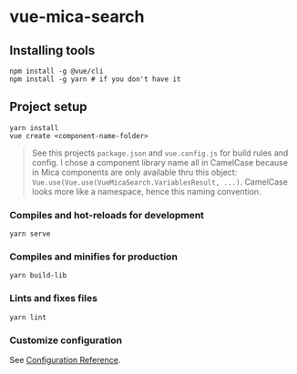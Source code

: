# vue-mica-search

## Installing tools
```
npm install -g @vue/cli
npm install -g yarn # if you don't have it
```

## Project setup
```
yarn install
vue create <component-name-folder>
```

> See this projects `package.json` and `vue.config.js` for build rules and config. I chose a component library name all in CamelCase because in Mica components are only available thru this object: `Vue.use(Vue.use(VueMicaSearch.VariablesResult, ...)`. CamelCase looks more like a namespace, hence this naming convention.


### Compiles and hot-reloads for development
```
yarn serve
```

### Compiles and minifies for production
```
yarn build-lib
```

### Lints and fixes files
```
yarn lint
```

### Customize configuration
See [Configuration Reference](https://cli.vuejs.org/config/).
